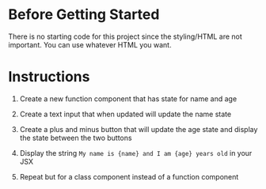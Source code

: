 # Before Getting Started

There is no starting code for this project since the styling/HTML are not important. You can use whatever HTML you want.

# Instructions

1. Create a new function component that has state for name and age

2. Create a text input that when updated will update the name state

3. Create a plus and minus button that will update the age state and display the state between the two buttons

4. Display the string `My name is {name} and I am {age} years old` in your JSX

5. Repeat but for a class component instead of a function component
